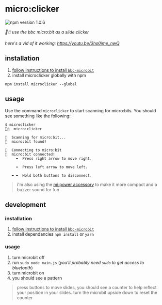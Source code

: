 # micro:clicker
![npm version 1.0.6](https://img.shields.io/npm/v/microclicker.svg)

_🔎🖱️ use the bbc micro:bit as a slide clicker_

*here's a vid of it working: https://youtu.be/3ho0ime_nwQ*

## installation

1. [follow instructions to install `bbc-microbit`](https://github.com/sandeepmistry/node-bbc-microbit#prerequisites)
2. install microclicker globally with npm
```
npm install microclicker --global
```

## usage

Use the command `microclicker` to start scanning for micro:bits. You should see something like the following:

```
$ microclicker
🔎🖱  micro:clicker

🔮  Scanning for micro:bit...
🤖  micro:bit found!

🔌  Connecting to micro:bit
🤖  micro:bit connected!
     ➡️  Press right arrow to move right.

     ⬅️  Press left arrow to move left.

   ⬅️ ➡️ ️ Hold both buttons to disconnect.
```

> i'm also using the [mi:power accessory](https://www.amazon.co.uk/MI-power-board-BBC-micro/dp/B01JP47T46) to make it more compact and a buzzer sound for fun

## development

### installation

1. [follow instructions to install `bbc-microbit`](https://github.com/sandeepmistry/node-bbc-microbit#prerequisites)
2. install dependancies `npm install` or `yarn`

### usage

1. turn microbit off
2. run `sudo node main.js` (_you'll probably need `sudo` to get access to bluetooth_)
3. turn microbit on
4. you should see a pattern

> press buttons to move slides, you should see a counter to help reflect your position in your slides. turn the microbit upside down to reset the counter
